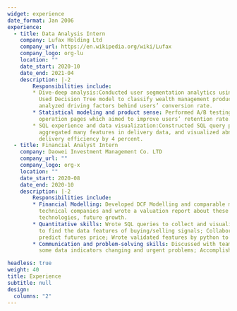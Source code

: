 ```yaml
---
widget: experience
date_format: Jan 2006
experience:
  - title: Data Analysis Intern
    company: Lufax Holding Ltd
    company_url: https://en.wikipedia.org/wiki/Lufax
    company_logo: org-lu
    location: ""
    date_start: 2020-10
    date_end: 2021-04
    description: |-2
        Responsibilities include:        
        * Dive-deep analysis:Conducted user segmentation analytics using machine learning models and statistical models;
          Used Decision Tree model to classify wealth management product users by location, income, age, and deeply
          analyzed driving factors behind users’ conversion rate.
        * Statistical modeling and product sense: Performed A/B testing and monitored metrics on measuring adjustments of
          operation pages which aimed to improve users’ retention rate.
        * SQL experience and data visualization:Constructed SQL query pipeline to update employees’ delivery data,
          aggregated many features in delivery data, and visualized abnormal delivery behaviors by Tableau, improved overall
          delivery efficiency by 4 percent.
  - title: Financial Analyst Intern
    company: Daowei Investment Management Co. LTD
    company_url: ""
    company_logo: org-x
    location: ""
    date_start: 2020-08
    date_end: 2020-10
    description: |-2
        Responsibilities include:        
        * Financial Modelling: Developed DCF Modelling and comparable multiple valuation to retail companies and
          technical companies and wrote a valuation report about these companies according to their background, promising
          technologies, future growth.
        * Quantitative skills: Wrote SQL queries to collect and visualize financial data, then used supervised learning model
          to find the data features of buying/selling signals; Collaborated with quants to dig features that can be added to
          predict futures price; Wrote validated features by python to optimize buying/selling orders.
        * Communication and problem-solving skills: Discussed with team members weekly to find solutions according to
          some data indicators changing and urgent problems; Accomplished delegated urgent assignments at a fast pace.

headless: true
weight: 40
title: Experience
subtitle: null
design:
  columns: "2"
---
```

